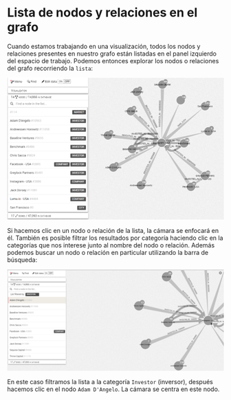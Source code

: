 # Lista de nodos y relaciones en el grafo

Cuando estamos trabajando en una visualización, todos los nodos y relaciones presentes en nuestro grafo están listadas en el panel izquierdo del espacio de trabajo. Podemos entonces explorar los nodos o relaciones del grafo recorriendo la ```lista```:

![](../../en/manipulate/ListofNodes.png)

Si hacemos clic en un nodo o relación de la lista, la cámara se enfocará en él.
También es posible filtrar los resultados por categoría haciendo clic en la categorías que nos interese junto al nombre del nodo o relación.
Además podemos buscar un nodo o relación en particular utilizando la barra de búsqueda:

![](../../en/manipulate/Focus.png)

En este caso filtramos la lista a la categoría ```Investor``` (inversor), después hacemos clic en el nodo ```Adam D'Angelo```. La cámara se centra en este nodo.
